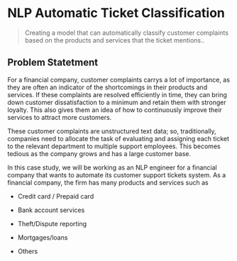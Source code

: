 # NLP Automatic Ticket Classification
> Creating a model that can automatically classify customer complaints based on the products and services that the ticket mentions..

## Problem Statetment
For a financial company, customer complaints carrys a lot of importance, as they are often an indicator of the shortcomings in their products and services. If these complaints are resolved efficiently in time, they can bring down customer dissatisfaction to a minimum and retain them with stronger loyalty. This also gives them an idea of how to continuously improve their services to attract more customers.

These customer complaints are unstructured text data; so, traditionally, companies need to allocate the task of evaluating and assigning each ticket to the relevant department to multiple support employees. This becomes tedious as the company grows and has a large customer base.

In this case study, we will be working as an NLP engineer for a financial company that wants to automate its customer support tickets system. As a financial company, the firm has many products and services such as

- Credit card / Prepaid card

- Bank account services

- Theft/Dispute reporting

- Mortgages/loans

- Others 




